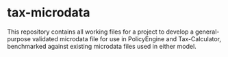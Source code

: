 # tax-microdata

This repository contains all working files for a project to develop a general-purpose validated microdata file for use in PolicyEngine and Tax-Calculator, benchmarked against existing microdata files used in either model.
